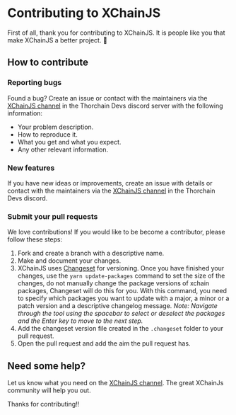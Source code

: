 # Contributing to XChainJS

First of all, thank you for contributing to XChainJS. It is people like you that make XChainJS a better project. 💫

## How to contribute

### Reporting bugs

Found a bug? Create an issue or contact with the maintainers via the [XChainJS channel](https://discord.com/channels/838986635756044328/842252939149967382) in the Thorchain Devs discord server with the following information:
- Your problem description.
- How to reproduce it.
- What you get and what you expect.
- Any other relevant information.

### New features

If you have new ideas or improvements, create an issue with details or contact with the maintainers via the [XChainJS channel](https://discord.com/channels/838986635756044328/842252939149967382) in the Thorchain Devs discord.


### Submit your pull requests

We love contributions! If you would like to be become a contributor, please follow these steps:
1. Fork and create a branch with a descriptive name.
2. Make and document your changes.
3. XChainJS uses [Changeset](https://github.com/changesets/changesets) for versioning. Once you have finished your changes, use the `yarn update-packages` command to set the size of the changes, do not manually change the package versions of xchain packages, Changeset will do this for you. With this command, you need to specify which packages you want to update with a major, a minor or a patch version and a descriptive changelog message. *Note: Navigate through the tool using the spacebar to select or deselect the packages and the Enter key to move to the next step.*
4. Add the changeset version file created in the `.changeset` folder to your pull request.
5. Open the pull request and add the aim the pull request has.


## Need some help?

Let us know what you need on the  [XChainJS channel](https://discord.com/channels/838986635756044328/842252939149967382). The great XChainJs community will help you out.

Thanks for contributing!!